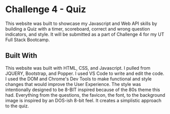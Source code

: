 # Challenge 4 - Quiz
This website was built to showcase my Javascript and Web API skills by building a Quiz with a timer, scoreboard, correct and wrong question indicators, and style. It will be submitted as a part of Challenge 4 for my UT Full Stack Bootcamp.

## Built With
This website was built with HTML, CSS, and Javascript. I pulled from JQUERY, Bootstrap, and Popper. I used VS Code to write and edit the code. I used the DOM and Chrome's Dev Tools to make functional and style changes that would improve the User Experience. The style was intentionally designed to be 8-BIT inspired because of the 80s theme this had. Everything from the questions, the favicon, the font, to the background image is inspired by an DOS-ish 8-bit feel. It creates a simplistic approach to the quiz.